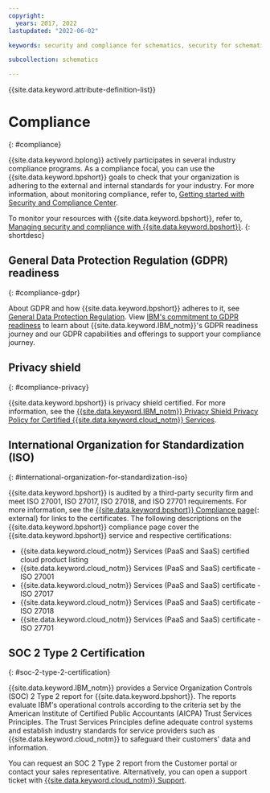 ```yaml
---
copyright:
  years: 2017, 2022
lastupdated: "2022-06-02"

keywords: security and compliance for schematics, security for schematics, compliance for schematics, compliance

subcollection: schematics

---
```


{{site.data.keyword.attribute-definition-list}}


# Compliance
{: #compliance}

{{site.data.keyword.bplong}} actively participates in several industry compliance programs. As a compliance focal, you can use the {{site.data.keyword.bpshort}} goals to check that your organization is adhering to the external and internal standards for your industry. For more information, about monitoring compliance, refer to, [Getting started with Security and Compliance Center](/docs/security-compliance?topic=security-compliance-getting-started).

To monitor your resources with {{site.data.keyword.bpshort}}, refer to, [Managing security and compliance with {{site.data.keyword.bpshort}}](/docs/schematics?topic=schematics-monitoring-instances).
{: shortdesc}

## General Data Protection Regulation (GDPR) readiness
{: #compliance-gdpr}

About GDPR and how {{site.data.keyword.bpshort}} adheres to it, see [General Data Protection Regulation](/docs/schematics?topic=schematics-general-data-protection-regulation-gdpr). View [IBM's commitment to GDPR readiness](https://www.ibm.com/data-responsibility/gdpr/) to learn about {{site.data.keyword.IBM_notm}}'s GDPR readiness journey and our GDPR capabilities and offerings to support your compliance journey. 

## Privacy shield
{: #compliance-privacy}

{{site.data.keyword.bpshort}} is privacy shield certified. For more information, see the [{{site.data.keyword.IBM_notm}} Privacy Shield Privacy Policy for Certified {{site.data.keyword.cloud_notm}} Services](https://www.ibm.com/privacy/details/us/en/privacy_shield.html).

## International Organization for Standardization (ISO)
{: #international-organization-for-standardization-iso}

{{site.data.keyword.bpshort}} is audited by a third-party security firm and meet ISO 27001, ISO 27017, ISO 27018, and ISO 27701 requirements. For more information, see the [{{site.data.keyword.bpshort}} Compliance page](https://www.ibm.com/cloud/compliance){: external} for links to the certificates. The following descriptions on the {{site.data.keyword.bpshort}} compliance page cover the {{site.data.keyword.bpshort}} service and respective certifications:
 
- {{site.data.keyword.cloud_notm}} Services (PaaS and SaaS) certified cloud product listing
- {{site.data.keyword.cloud_notm}} Services (PaaS and SaaS) certificate - ISO 27001
- {{site.data.keyword.cloud_notm}} Services (PaaS and SaaS) certificate - ISO 27017
- {{site.data.keyword.cloud_notm}} Services (PaaS and SaaS) certificate - ISO 27018
- {{site.data.keyword.cloud_notm}} Services (PaaS and SaaS) certificate - ISO 27701

## SOC 2 Type 2 Certification
{: #soc-2-type-2-certification}

{{site.data.keyword.IBM_notm}} provides a Service Organization Controls (SOC) 2 Type 2 report for {{site.data.keyword.bpshort}}. The reports evaluate IBM's operational controls according to the criteria set by the American Institute of Certified Public Accountants (AICPA) Trust Services Principles. The Trust Services Principles define adequate control systems and establish industry standards for service providers such as {{site.data.keyword.cloud_notm}} to safeguard their customers' data and information.

You can request an SOC 2 Type 2 report from the Customer portal or contact your sales representative. Alternatively, you can open 
a support ticket with [{{site.data.keyword.cloud_notm}} Support](https://www.ibm.com/cloud/support).
